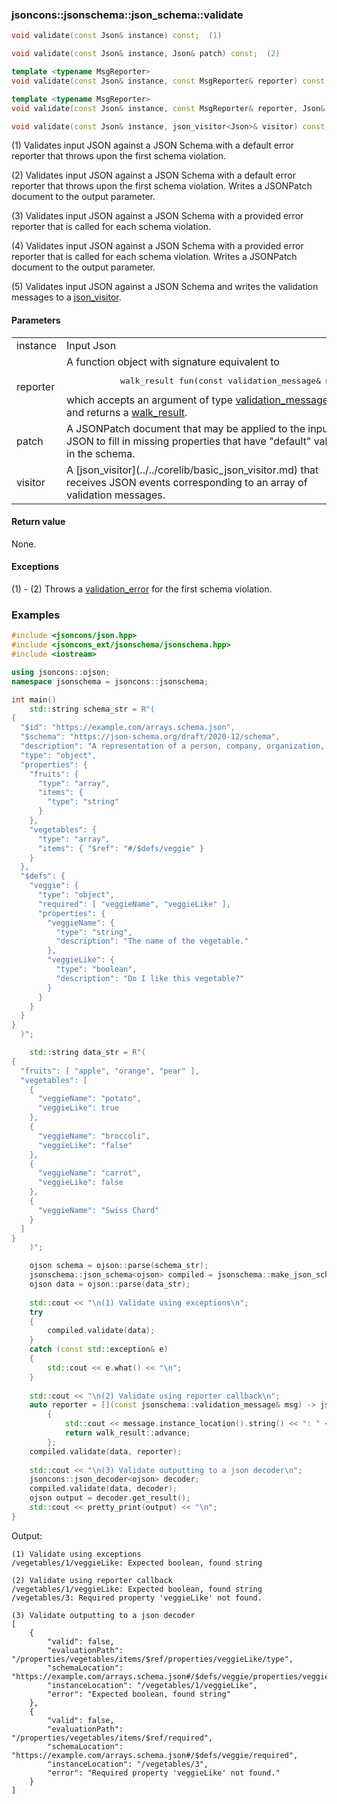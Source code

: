 ### jsoncons::jsonschema::json_schema<Json>::validate

```cpp
void validate(const Json& instance) const;  (1)

void validate(const Json& instance, Json& patch) const;  (2)

template <typename MsgReporter>
void validate(const Json& instance, const MsgReporter& reporter) const;  (3)

template <typename MsgReporter>
void validate(const Json& instance, const MsgReporter& reporter, Json& patch) const;  (4)

void validate(const Json& instance, json_visitor<Json>& visitor) const;  (5)
```

(1) Validates input JSON against a JSON Schema with a default error reporter
that throws upon the first schema violation.

(2) Validates input JSON against a JSON Schema with a default error reporter
that throws upon the first schema violation. Writes a JSONPatch document to the output
parameter.

(3) Validates input JSON against a JSON Schema with a provided error reporter
that is called for each schema violation. 

(4) Validates input JSON against a JSON Schema with a provided error reporter
that is called for each schema violation. Writes a JSONPatch document to the output
parameter.

(5) Validates input JSON against a JSON Schema and writes the validation messages
to a [json_visitor](../../corelib/basic_json_visitor.md).

#### Parameters

<table>
  <tr>
    <td>instance</td>
    <td>Input Json</td> 
  </tr>
  <tr>
    <td>reporter</td>
    <td>A function object with signature equivalent to 
    <pre>
           walk_result fun(const validation_message& msg)</pre>
which accepts an argument of type <a href="../validation_message.md">validation_message</a> and
returns a <a href="../walk_result.md">walk_result</a>.
</td> 
  </tr>
  <tr>
    <td>patch</td>
    <td>A JSONPatch document that may be applied to the input JSON
to fill in missing properties that have "default" values in the
schema.</td> 
  </tr>
  <tr>
    <td>visitor</td>
    <td>A [json_visitor](../../corelib/basic_json_visitor.md) that receives JSON events 
    corresponding to an array of validation messages.</td> 
  </tr>
</table>

#### Return value
 
None.

#### Exceptions

(1) - (2) Throws a [validation_error](../validation_error.md) for the first schema violation.

### Examples

```cpp
#include <jsoncons/json.hpp>
#include <jsoncons_ext/jsonschema/jsonschema.hpp>
#include <iostream>

using jsoncons::ojson;
namespace jsonschema = jsoncons::jsonschema;

int main()
    std::string schema_str = R"(
{
  "$id": "https://example.com/arrays.schema.json",
  "$schema": "https://json-schema.org/draft/2020-12/schema",
  "description": "A representation of a person, company, organization, or place",
  "type": "object",
  "properties": {
    "fruits": {
      "type": "array",
      "items": {
        "type": "string"
      }
    },
    "vegetables": {
      "type": "array",
      "items": { "$ref": "#/$defs/veggie" }
    }
  },
  "$defs": {
    "veggie": {
      "type": "object",
      "required": [ "veggieName", "veggieLike" ],
      "properties": {
        "veggieName": {
          "type": "string",
          "description": "The name of the vegetable."
        },
        "veggieLike": {
          "type": "boolean",
          "description": "Do I like this vegetable?"
        }
      }
    }
  }
}
  )";

    std::string data_str = R"(
{
  "fruits": [ "apple", "orange", "pear" ],
  "vegetables": [
    {
      "veggieName": "potato",
      "veggieLike": true
    },
    {
      "veggieName": "broccoli",
      "veggieLike": "false"
    },
    {
      "veggieName": "carrot",
      "veggieLike": false
    },
    {
      "veggieName": "Swiss Chard"
    }
  ]
}
    )";

    ojson schema = ojson::parse(schema_str);
    jsonschema::json_schema<ojson> compiled = jsonschema::make_json_schema(std::move(schema));
    ojson data = ojson::parse(data_str);
        
    std::cout << "\n(1) Validate using exceptions\n";
    try
    {
        compiled.validate(data);
    }
    catch (const std::exception& e)
    {
        std::cout << e.what() << "\n";
    }
    
    std::cout << "\n(2) Validate using reporter callback\n";
    auto reporter = [](const jsonschema::validation_message& msg) -> jsonschema::walk_result
        {
            std::cout << message.instance_location().string() << ": " << message.message() << "\n";
            return walk_result::advance;
        };
    compiled.validate(data, reporter);
    
    std::cout << "\n(3) Validate outputting to a json decoder\n";
    jsoncons::json_decoder<ojson> decoder;
    compiled.validate(data, decoder);
    ojson output = decoder.get_result();
    std::cout << pretty_print(output) << "\n";
}
```
Output:
```
(1) Validate using exceptions
/vegetables/1/veggieLike: Expected boolean, found string

(2) Validate using reporter callback
/vegetables/1/veggieLike: Expected boolean, found string
/vegetables/3: Required property 'veggieLike' not found.

(3) Validate outputting to a json decoder
[
    {
        "valid": false,
        "evaluationPath": "/properties/vegetables/items/$ref/properties/veggieLike/type",
        "schemaLocation": "https://example.com/arrays.schema.json#/$defs/veggie/properties/veggieLike",
        "instanceLocation": "/vegetables/1/veggieLike",
        "error": "Expected boolean, found string"
    },
    {
        "valid": false,
        "evaluationPath": "/properties/vegetables/items/$ref/required",
        "schemaLocation": "https://example.com/arrays.schema.json#/$defs/veggie/required",
        "instanceLocation": "/vegetables/3",
        "error": "Required property 'veggieLike' not found."
    }
]
```
